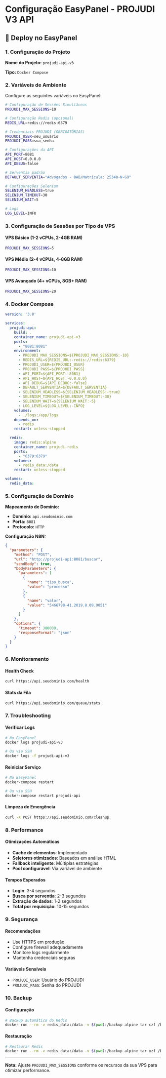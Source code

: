 # Configuração EasyPanel - PROJUDI V3 API

## 🚀 Deploy no EasyPanel

### 1. Configuração do Projeto

**Nome do Projeto:** `projudi-api-v3`

**Tipo:** `Docker Compose`

### 2. Variáveis de Ambiente

Configure as seguintes variáveis no EasyPanel:

```bash
# Configuração de Sessões Simultâneas
PROJUDI_MAX_SESSIONS=10

# Configuração Redis (opcional)
REDIS_URL=redis://redis:6379

# Credenciais PROJUDI (OBRIGATÓRIAS)
PROJUDI_USER=seu_usuario
PROJUDI_PASS=sua_senha

# Configurações da API
API_PORT=8081
API_HOST=0.0.0.0
API_DEBUG=false

# Serventia padrão
DEFAULT_SERVENTIA="Advogados - OAB/Matrícula: 25348-N-GO"

# Configurações Selenium
SELENIUM_HEADLESS=true
SELENIUM_TIMEOUT=30
SELENIUM_WAIT=5

# Logs
LOG_LEVEL=INFO
```

### 3. Configuração de Sessões por Tipo de VPS

#### VPS Básico (1-2 vCPUs, 2-4GB RAM)
```bash
PROJUDI_MAX_SESSIONS=5
```

#### VPS Médio (2-4 vCPUs, 4-8GB RAM)
```bash
PROJUDI_MAX_SESSIONS=10
```

#### VPS Avançado (4+ vCPUs, 8GB+ RAM)
```bash
PROJUDI_MAX_SESSIONS=20
```

### 4. Docker Compose

```yaml
version: '3.8'

services:
  projudi-api:
    build: .
    container_name: projudi-api-v3
    ports:
      - "8081:8081"
    environment:
      - PROJUDI_MAX_SESSIONS=${PROJUDI_MAX_SESSIONS:-10}
      - REDIS_URL=${REDIS_URL:-redis://redis:6379}
      - PROJUDI_USER=${PROJUDI_USER}
      - PROJUDI_PASS=${PROJUDI_PASS}
      - API_PORT=${API_PORT:-8081}
      - API_HOST=${API_HOST:-0.0.0.0}
      - API_DEBUG=${API_DEBUG:-false}
      - DEFAULT_SERVENTIA=${DEFAULT_SERVENTIA}
      - SELENIUM_HEADLESS=${SELENIUM_HEADLESS:-true}
      - SELENIUM_TIMEOUT=${SELENIUM_TIMEOUT:-30}
      - SELENIUM_WAIT=${SELENIUM_WAIT:-5}
      - LOG_LEVEL=${LOG_LEVEL:-INFO}
    volumes:
      - ./logs:/app/logs
    depends_on:
      - redis
    restart: unless-stopped

  redis:
    image: redis:alpine
    container_name: projudi-redis
    ports:
      - "6379:6379"
    volumes:
      - redis_data:/data
    restart: unless-stopped

volumes:
  redis_data:
```

### 5. Configuração de Domínio

**Mapeamento de Domínio:**
- **Domínio:** `api.seudominio.com`
- **Porta:** `8081`
- **Protocolo:** `HTTP`

**Configuração N8N:**
```json
{
  "parameters": {
    "method": "POST",
    "url": "http://projudi-api:8081/buscar",
    "sendBody": true,
    "bodyParameters": {
      "parameters": [
        {
          "name": "tipo_busca",
          "value": "processo"
        },
        {
          "name": "valor",
          "value": "5466798-41.2019.8.09.0051"
        }
      ]
    },
    "options": {
      "timeout": 300000,
      "responseFormat": "json"
    }
  }
}
```

### 6. Monitoramento

#### Health Check
```bash
curl https://api.seudominio.com/health
```

#### Stats da Fila
```bash
curl https://api.seudominio.com/queue/stats
```

### 7. Troubleshooting

#### Verificar Logs
```bash
# No EasyPanel
docker logs projudi-api-v3

# Ou via SSH
docker logs -f projudi-api-v3
```

#### Reiniciar Serviço
```bash
# No EasyPanel
docker-compose restart

# Ou via SSH
docker-compose restart projudi-api
```

#### Limpeza de Emergência
```bash
curl -X POST https://api.seudominio.com/cleanup
```

### 8. Performance

#### Otimizações Automáticas
- **Cache de elementos**: Implementado
- **Seletores otimizados**: Baseados em análise HTML
- **Fallback inteligente**: Múltiplas estratégias
- **Pool configurável**: Via variável de ambiente

#### Tempos Esperados
- **Login**: 3-4 segundos
- **Busca por serventia**: 2-3 segundos
- **Extração de dados**: 1-2 segundos
- **Total por requisição**: 10-15 segundos

### 9. Segurança

#### Recomendações
- Use HTTPS em produção
- Configure firewall adequadamente
- Monitore logs regularmente
- Mantenha credenciais seguras

#### Variáveis Sensíveis
- `PROJUDI_USER`: Usuário do PROJUDI
- `PROJUDI_PASS`: Senha do PROJUDI

### 10. Backup

#### Configuração
```bash
# Backup automático do Redis
docker run --rm -v redis_data:/data -v $(pwd):/backup alpine tar czf /backup/redis-backup.tar.gz -C /data .
```

#### Restauração
```bash
# Restaurar Redis
docker run --rm -v redis_data:/data -v $(pwd):/backup alpine tar xzf /backup/redis-backup.tar.gz -C /data
```

---

**Nota:** Ajuste `PROJUDI_MAX_SESSIONS` conforme os recursos da sua VPS para otimizar performance. 